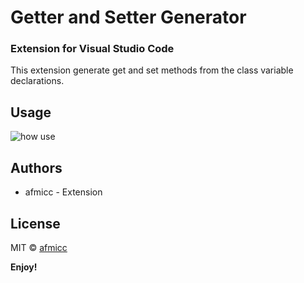 # Getter and Setter Generator
### Extension for Visual Studio Code 
This extension generate get and set methods from the class variable declarations.

## Usage
![how use](https://raw.githubusercontent.com/afmicc/getter-setter-generator/master/readme/v1.0.0.gif)

## Authors

* afmicc - Extension

## License
MIT © [afmicc](https://github.com/afmicc)

**Enjoy!**
